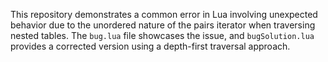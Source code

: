 This repository demonstrates a common error in Lua involving unexpected behavior due to the unordered nature of the pairs iterator when traversing nested tables.  The `bug.lua` file showcases the issue, and `bugSolution.lua` provides a corrected version using a depth-first traversal approach.